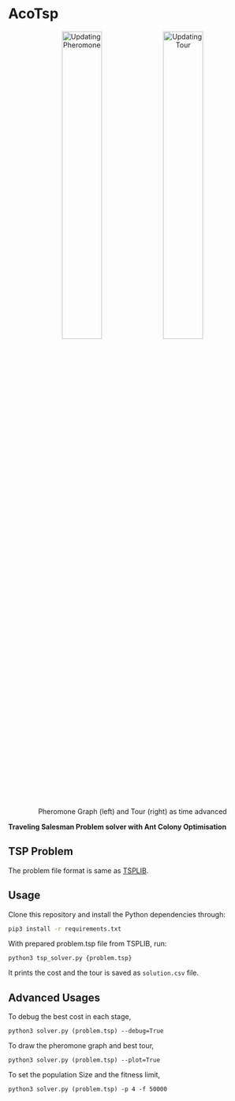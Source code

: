 # AcoTsp

<div float="left" align="center">
    <img src="https://imgur.com/obQdRU1.gif" alt="Updating Pheromone" width="40%"/>
    <img src="https://imgur.com/yd3CtP2.gif" alt="Updating Tour" width="40%"/>
  <p>Pheromone Graph (left) and Tour (right) as time advanced</p>
</div>

**Traveling Salesman Problem solver with Ant Colony Optimisation**

## TSP Problem

The problem file format is same as [TSPLIB](http://elib.zib.de/pub/mp-testdata/tsp/tsplib/tsplib.html).

## Usage

Clone this repository and install the Python dependencies through:

```sh
pip3 install -r requirements.txt
```

With prepared problem.tsp file from TSPLIB, run:

```
python3 tsp_solver.py {problem.tsp}
```

It prints the cost and the tour is saved as `solution.csv` file.

## Advanced Usages

To debug the best cost in each stage,

```
python3 solver.py (problem.tsp) --debug=True
```
To draw the pheromone graph and best tour,

```
python3 solver.py (problem.tsp) --plot=True
```

To set the population Size and the fitness limit,

```
python3 solver.py (problem.tsp) -p 4 -f 50000
```
